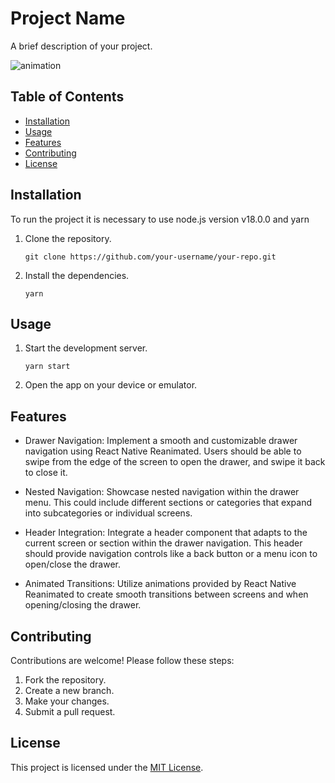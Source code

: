 # Project Name

A brief description of your project.

![animation](https://github.com/robertocandales/animated-drawer/assets/61159123/feb8d983-5186-4c05-a9bf-c81f52b03342)



## Table of Contents

- [Installation](#installation)
- [Usage](#usage)
- [Features](#features)
- [Contributing](#contributing)
- [License](#license)

## Installation

To run the project it is necessary to use node.js version v18.0.0 and yarn

1. Clone the repository.
   ```shell
   git clone https://github.com/your-username/your-repo.git
   ```
2. Install the dependencies.
   ```shell
   yarn
   ```

## Usage

1. Start the development server.
   ```shell
   yarn start
   ```
2. Open the app on your device or emulator.

## Features

- Drawer Navigation: Implement a smooth and customizable drawer navigation using React Native Reanimated. Users should be able to swipe from the edge of the screen to open the drawer, and swipe it back to close it.

- Nested Navigation: Showcase nested navigation within the drawer menu. This could include different sections or categories that expand into subcategories or individual screens.

- Header Integration: Integrate a header component that adapts to the current screen or section within the drawer navigation. This header should provide navigation controls like a back button or a menu icon to open/close the drawer.

- Animated Transitions: Utilize animations provided by React Native Reanimated to create smooth transitions between screens and when opening/closing the drawer.

## Contributing

Contributions are welcome! Please follow these steps:

1. Fork the repository.
2. Create a new branch.
3. Make your changes.
4. Submit a pull request.

## License

This project is licensed under the [MIT License](LICENSE).
